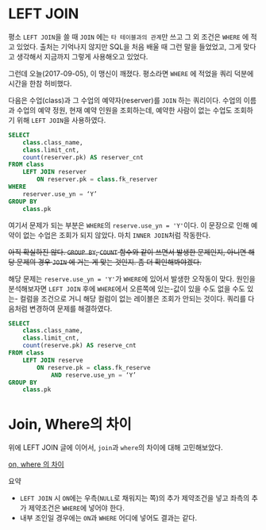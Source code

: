 # LEFT JOIN

평소 `LEFT JOIN`을 쓸 때 `JOIN` 에는 `타 테이블과의 관계`만 쓰고 그 외 조건은 `WHERE` 에 적고 있었다. 출처는 기억나지 않지만 SQL을 처음 배울 때 그런 말을 들었었고, 그게 맞다고 생각해서 지금까지 그렇게 사용해오고 있었다.

그런데 오늘(2017-09-05), 이 맹신이 깨졌다. 평소라면 `WHERE` 에 적었을 쿼리 덕분에 시간을 한참 허비했다.

다음은 수업(class)과 그 수업의 예약자(reserver)를 `JOIN` 하는 쿼리이다. 수업의 이름과 수업의 예약 정원, 현재 예약 인원을 조회하는데, 예약한 사람이 없는 수업도 조회하기 위해 `LEFT JOIN`을 사용하였다.

```sql
SELECT
	class.class_name,
	class.limit_cnt,
	count(reserver.pk) AS reserver_cnt
FROM class
	LEFT JOIN reserver
		ON reserver.pk = class.fk_reserver
WHERE
	reserver.use_yn = ‘Y’
GROUP BY
	class.pk
```

여기서 문제가 되는 부분은 `WHERE`의 `reserve.use_yn = 'Y'`이다. 이 문장으로 인해 예약이 없는 수업은 조회가 되지 않았다. 마치 `INNER JOIN`처럼 작동한다.

<del>아직 확실하진 않다. `GROUP BY`, `COUNT` 함수와 같이 쓰면서 발생한 문제인지, 아니면 해당 문제의 경우 `JOIN` 에 거는 게 맞는 것인지. 좀 더 확인해봐야겠다.</del>

해당 문제는 `reserve.use_yn = 'Y'`가 `WHERE`에 있어서 발생한 오작동이 맞다. 원인을 분석해보자면 `LEFT JOIN` 후에 `WHERE`에서 오른쪽에 있는-값이 있을 수도 없을 수도 있는- 컬럼을 조건으로 거니 해당 컬럼이 없는 레이블은 조회가 안되는 것이다. 쿼리를 다음처럼 변경하여 문제를 해결하였다.

```sql
SELECT
	class.class_name,
	class.limit_cnt,
	count(reserve.pk) AS reserve_cnt
FROM class
	LEFT JOIN reserve
		ON reserve.pk = class.fk_reserve
			AND reserve.use_yn = ‘Y’
GROUP BY
	class.pk
```

# Join, Where의 차이

위에 LEFT JOIN 글에 이어서, `join`과 `where`의 차이에 대해 고민해보았다.

[on, where 의 차이](http://egloos.zum.com/pdw213/v/4171203)

요약
- `LEFT JOIN` 시 `ON`에는 우측(`NULL`로 채워지는 쪽)의 추가 제약조건을 넣고 좌측의 추가 제약조건은 `WHERE`에 넣어야 한다.
- 내부 조인일 경우에는 `ON`과 `WHERE` 어디에 넣어도 결과는 같다.
